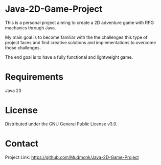 # Java-2D-Game-Project
This is a personal project aiming to create a 2D adventure game with RPG mechanics through Java.

My main goal is to become familiar with the the challenges this type of project faces and find creative solutions and implementations
to overcome those challenges.

The end goal is to have a fully functional and lightweight game.

# Requirements
Java 23

# License
Distributed under the GNU General Public License v3.0.

# Contact
Project Link: https://github.com/Mudmonk/Java-2D-Game-Project
